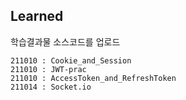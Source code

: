 ## Learned

학습결과물 소스코드를 업로드

```
211010 : Cookie_and_Session
211010 : JWT-prac
211010 : AccessToken_and_RefreshToken
211014 : Socket.io
```
